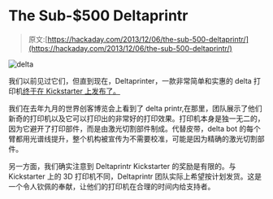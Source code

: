 # The Sub-$500 Deltaprintr

> 原文:[https://hackaday.com/2013/12/06/the-sub-500-deltaprintr/](https://hackaday.com/2013/12/06/the-sub-500-deltaprintr/)

![delta](../Images/110ad22cc220cbda438cbc2318dfd50e.png)

我们以前见过它们，但直到现在，Deltaprinter，一款非常简单和实惠的 delta 打印机[终于在 Kickstarter 上发布了。](http://www.kickstarter.com/projects/shai/deltaprintr-a-simple-affordable-3d-printer)

我们在去年九月的世界创客博览会上看到了 delta printr,在那里，团队展示了他们新奇的打印机以及它可以打印出的非常好的打印效果。打印机本身是独一无二的，因为它避开了打印部件，而是由激光切割部件制成。代替皮带，delta bot 的每个臂都用光谱线提升，整个机构被宣传为不需要校准，可能是因为精确的激光切割部件。

另一方面，我们确实注意到 Deltaprintr Kickstarter 的奖励是有限的。与 Kickstarter 上的 3D 打印机不同，Deltaprintr 团队实际上希望按计划发货。这是一个令人钦佩的奉献，让他们的打印机在合理的时间内给支持者。